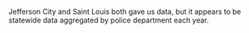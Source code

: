 Jefferson City and Saint Louis both gave us data, but it appears to be
statewide data aggregated by police department each year.
